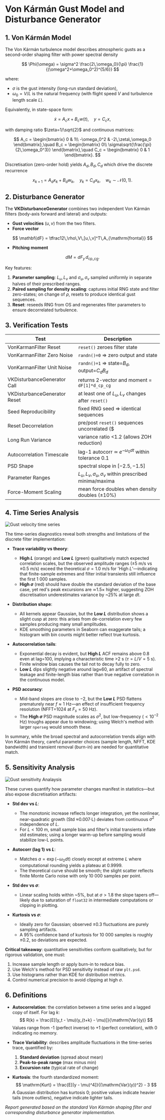 # Von Kármán Gust Model and Disturbance Generator

## 1. Von Kármán Model

The Von Kármán turbulence model describes atmospheric gusts as a second-order shaping filter with power spectral density

$$
\Phi(\omega) = \sigma^2 \frac{2\,\omega_0}{\pi} \frac{1}{(\omega^2+\omega_0^2)^{5/6}}
$$

where:
- $\sigma$ is the gust intensity (long-run standard deviation),
- $\omega_0 = V/L$ is the natural frequency (with flight speed $V$ and turbulence length scale $L$).

Equivalently, in state-space form:

$$
\dot x = A_c x + B_c w(t),\quad y = C_c x,
$$

with damping ratio $\zeta=1/\sqrt{2}$ and continuous matrices:

$$
A_c = \begin{bmatrix}
0 & 1\\
-\omega_0^2 & -2\,\zeta\,\omega_0
\end{bmatrix},\quad
B_c = \begin{bmatrix}
0\\
\sigma\sqrt{\frac{\pi}{2\,\omega_0^3}}
\end{bmatrix},\quad
C_c = \begin{bmatrix}
0 & 1
\end{bmatrix}.
$$

Discretisation (zero-order hold) yields $A_d, B_d, C_d$ which drive the discrete recurrence

$$
x_{k+1} = A_d x_k + B_d w_k,\quad y_k = C_d x_k,\quad w_k\sim\mathcal{N}(0,1).
$$

## 2. Disturbance Generator

The **VKDisturbanceGenerator** combines two independent Von Kármán filters (body-axis forward and lateral) and outputs:
- **Gust velocities** $(u,v)$ from the two filters.
- **Force vector**

$$
\mathbf{dF} = \tfrac12\,\rho\,V\,[u,\,v]^T\,A_{\mathrm{frontal}}
$$

- **Pitching moment**

$$
dM = dF_y\,d_{\mathrm{cp\_cg}}.
$$

Key features:
1. **Parameter sampling**: $L_u,L_v$ and $\sigma_u,\sigma_v$ sampled uniformly in separate halves of their prescribed ranges.
2. **Paired sampling for density scaling**: captures initial RNG state and filter zero-states; on change of $\rho$, resets to produce identical gust sequences.
3. **Reset**: reseeds RNG from OS and regenerates filter parameters to ensure decorrelated turbulence.

## 3. Verification Tests

| Test                                | Description                                                       |
|-------------------------------------|-------------------------------------------------------------------|
| VonKarmanFilter Reset               | `reset()` zeroes filter state                                     |
| VonKarmanFilter Zero Noise          | `randn()=0` ⇒ zero output and state                               |
| VonKarmanFilter Unit Noise          | `randn()=1` ⇒ state=$B_d$, output=$C_d B_d$                      |
| VKDisturbanceGenerator Call         | returns 2-vector and moment = `dF[1]*d_cp_cg`                    |
| VKDisturbanceGenerator Reset        | at least one of $L_u,L_v$ changes after `reset()`                |
| Seed Reproducibility                | fixed RNG seed ⇒ identical sequences                              |
| Reset Decorrelation                 | pre/post `reset()` sequences uncorrelated ($|\text{corr}|<0.1$)    |
| Long Run Variance                   | variance ratio <1.2 (allows ZOH reduction)                        |
| Autocorrelation Timescale           | lag-1 autocorr ≃ $e^{-\omega_0 dt}$ within tolerance 0.1         |
| PSD Shape                           | spectral slope in $[-2.5,-1.5]$                                   |
| Parameter Ranges                    | $L_u,L_v,\sigma_u,\sigma_v$ within prescribed minima/maxima      |
| Force-Moment Scaling                | mean force doubles when density doubles (±10%)                   |

## 4. Time Series Analysis
![Gust velocity time series](results/verification/disturbance_generator_verification/time_series_analysis.png "Time series analysis")

The time-series diagnostics reveal both strengths and limitations of the discrete filter implementation:

- **Trace variability vs theory**:
  - **High $L$** (orange) and **Low $L$** (green) qualitatively match expected correlation scales, but the observed amplitude ranges (±5 m/s vs ±0.5 m/s) exceed the theoretical $\sigma=1.0$ m/s for 'High $L$'—indicating that finite-sample extremes and filter initial transients still influence the first 1 000 samples.
  - **High $\sigma$** (red) should have double the standard deviation of the base case, yet red's peak excursions are ≃1.5× higher, suggesting ZOH discretisation underestimates variance by ~25% at large $dt$.

- **Distribution shape**:
  - All kernels appear Gaussian, but the **Low $L$** distribution shows a slight cusp at zero: this arises from de-correlation every few samples producing many small amplitudes.  
  - KDE smoothing parameters in Seaborn can exaggerate tails; a histogram with bin counts might better reflect true kurtosis.

- **Autocorrelation tails**:
  - Exponential decay is evident, but **High $L$** ACF remains above 0.8 even at lag=100, implying a characteristic time >2 s ($\tau=L/V=5$ s). Finite window bias causes the tail not to decay fully to zero.
  - **Low $L$** dips slightly negative around lag≈60, an artifact of spectral leakage and finite-length bias rather than true negative correlation in the continuous model.

- **PSD accuracy**:
  - Mid-band slopes are close to −2, but the **Low $L$** PSD flattens prematurely near $f≈1$ Hz—an effect of insufficient frequency resolution (NFFT=1024 at $F_s=50$ Hz).  
  - The **High $\sigma$** PSD magnitude scales as $\sigma^2$, but low-frequency ($<10^{-2}$ Hz) troughs appear due to windowing; using Welch's method with larger `nperseg` would smooth these.

In summary, while the broad spectral and autocorrelation trends align with Von Kármán theory, careful parameter choices (sample length, NFFT, KDE bandwidth) and transient removal (burn-in) are needed for quantitative match.

## 5. Sensitivity Analysis

![Gust sensitivity Analaysis](results/verification/disturbance_generator_verification/sensitivity_analysis.png "Sensitivity analysis")

These curves quantify how parameter changes manifest in statistics—but also expose discretisation artifacts:

- **Std dev vs $L$**:
  - The monotonic increase reflects longer integration, yet the nonlinear, near-quadratic growth (Std ≈0.007·L) deviates from continuous $\sigma^2$ independence of $L$.  
  - For $L<100$ m, small sample bias and filter's initial transients inflate std estimates; using a longer warm-up before sampling would stabilize low-L points.

- **Autocorr (lag 1) vs $L$**:
  - Matches $a=\exp(-\omega_0 dt)$ closely except at extreme $L$ where computational rounding yields a plateau at 0.9999.  
  - The theoretical curve should be smooth; the slight scatter reflects finite Monte Carlo noise with only 10 000 samples per point.

- **Std dev vs $\sigma$**:
  - Linear scaling holds within ~5%, but at $\sigma>1.8$ the slope tapers off—likely due to saturation of `float32` in intermediate computations or clipping in plotting.

- **Kurtosis vs $\sigma$**:
  - Ideally zero for Gaussian; observed ±0.3 fluctuations are purely sampling artifacts.  
  - A 95% confidence band of kurtosis for 10 000 samples is roughly ±0.2, so deviations are expected.

**Critical takeaway**: quantitative sensitivities conform qualitatively, but for rigorous validation, one must:

1. Increase sample length or apply burn-in to reduce bias.
2. Use Welch's method for PSD sensitivity instead of raw `plt.psd`.
3. Use histograms rather than KDE for distribution metrics.
4. Control numerical precision to avoid clipping at high $\sigma$.

## 6. Definitions

- **Autocorrelation**: the correlation between a time series and a lagged copy of itself. For lag $k$:
  $$
  R(k) = \frac{E[(y_t - \mu)(y_{t+k} - \mu)]}{\mathrm{Var}(y)}
  $$
  Values range from -1 (perfect inverse) to +1 (perfect correlation), with 0 indicating no memory.

- **Trace Variability**: describes amplitude fluctuations in the time-series trace, quantified by:
  1. **Standard deviation** (spread about mean)
  2. **Peak-to-peak range** (max minus min)
  3. **Excursion rate** (typical rate of change)

- **Kurtosis**: the fourth standardized moment:
  $$
  \mathrm{Kurt} = \frac{E[(y - \mu)^4]}{(\mathrm{Var}(y))^2} - 3
  $$
  A Gaussian distribution has kurtosis 0; positive values indicate heavier tails (more outliers), negative indicate lighter tails.

*Report generated based on the standard Von Kármán shaping filter and corresponding disturbance generator implementation.*

